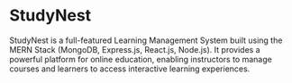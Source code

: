 # StudyNest
StudyNest is a full-featured Learning Management System built using the MERN Stack (MongoDB, Express.js, React.js, Node.js). It provides a powerful platform for online education, enabling instructors to manage courses and learners to access interactive learning experiences.
